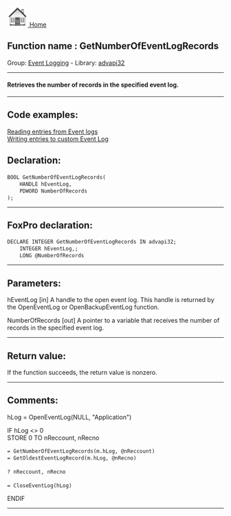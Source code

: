 [<img src="../../images/home.png"> Home ](https://github.com/VFPX/Win32API)  

## Function name : GetNumberOfEventLogRecords
Group: [Event Logging](../../functions_group.md#Event_Logging)  -  Library: [advapi32](../../Libraries.md#advapi32)  
***  


#### Retrieves the number of records in the specified event log.
***  


## Code examples:
[Reading entries from Event logs](../../samples/sample_524.md)  
[Writing entries to custom Event Log](../../samples/sample_564.md)  

## Declaration:
```foxpro  
BOOL GetNumberOfEventLogRecords(
	HANDLE hEventLog,
	PDWORD NumberOfRecords
);  
```  
***  


## FoxPro declaration:
```foxpro  
DECLARE INTEGER GetNumberOfEventLogRecords IN advapi32;
	INTEGER hEventLog,;
	LONG @NumberOfRecords  
```  
***  


## Parameters:
hEventLog
[in] A handle to the open event log. This handle is returned by the OpenEventLog or OpenBackupEventLog function. 

NumberOfRecords
[out] A pointer to a variable that receives the number of records in the specified event log.   
***  


## Return value:
If the function succeeds, the return value is nonzero.   
***  


## Comments:
<div class="precode">hLog = OpenEventLog(NULL, "Application")  
  
IF hLog <> 0  
	STORE 0 TO nReccount, nRecno  
  
	= GetNumberOfEventLogRecords(m.hLog, @nReccount)  
	= GetOldestEventLogRecord(m.hLog, @nRecno)  
  
	? nReccount, nRecno  
  
	= CloseEventLog(hLog)  
ENDIF  
</div>  
  
***  

